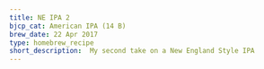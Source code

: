 ```yaml
---
title: NE IPA 2
bjcp_cat: American IPA (14 B)
brew_date: 22 Apr 2017
type: homebrew_recipe
short_description:  My second take on a New England Style IPA
---
```

